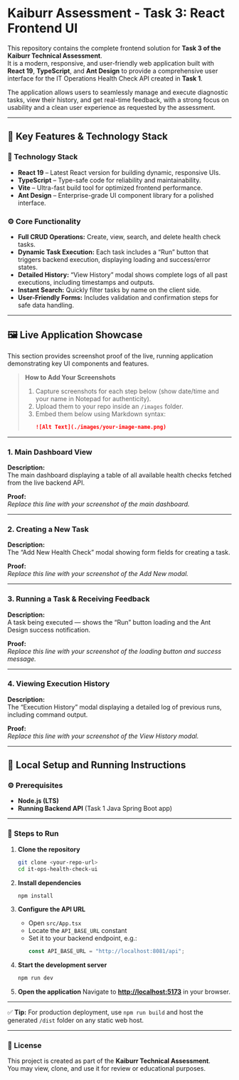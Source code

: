 # Kaiburr Assessment - Task 3: React Frontend UI

This repository contains the complete frontend solution for **Task 3 of the Kaiburr Technical Assessment**.  
It is a modern, responsive, and user-friendly web application built with **React 19**, **TypeScript**, and **Ant Design** to provide a comprehensive user interface for the IT Operations Health Check API created in **Task 1**.

The application allows users to seamlessly manage and execute diagnostic tasks, view their history, and get real-time feedback, with a strong focus on usability and a clean user experience as requested by the assessment.

---

## 🚀 Key Features & Technology Stack

### 🧩 Technology Stack
- **React 19** – Latest React version for building dynamic, responsive UIs.
- **TypeScript** – Type-safe code for reliability and maintainability.
- **Vite** – Ultra-fast build tool for optimized frontend performance.
- **Ant Design** – Enterprise-grade UI component library for a polished interface.

### ⚙️ Core Functionality
- **Full CRUD Operations:** Create, view, search, and delete health check tasks.  
- **Dynamic Task Execution:** Each task includes a “Run” button that triggers backend execution, displaying loading and success/error states.  
- **Detailed History:** “View History” modal shows complete logs of all past executions, including timestamps and outputs.  
- **Instant Search:** Quickly filter tasks by name on the client side.  
- **User-Friendly Forms:** Includes validation and confirmation steps for safe data handling.

---

## 🖼️ Live Application Showcase

This section provides screenshot proof of the live, running application demonstrating key UI components and features.

> **How to Add Your Screenshots**
> 1. Capture screenshots for each step below (show date/time and your name in Notepad for authenticity).  
> 2. Upload them to your repo inside an `/images` folder.  
> 3. Embed them below using Markdown syntax:  
>    ```markdown
>    ![Alt Text](./images/your-image-name.png)
>    ```

---

### 1. Main Dashboard View
**Description:**  
The main dashboard displaying a table of all available health checks fetched from the live backend API.

**Proof:**  
_Replace this line with your screenshot of the main dashboard._

---

### 2. Creating a New Task
**Description:**  
The “Add New Health Check” modal showing form fields for creating a task.

**Proof:**  
_Replace this line with your screenshot of the Add New modal._

---

### 3. Running a Task & Receiving Feedback
**Description:**  
A task being executed — shows the “Run” button loading and the Ant Design success notification.

**Proof:**  
_Replace this line with your screenshot of the loading button and success message._

---

### 4. Viewing Execution History
**Description:**  
The “Execution History” modal displaying a detailed log of previous runs, including command output.

**Proof:**  
_Replace this line with your screenshot of the View History modal._

---

## 🧰 Local Setup and Running Instructions

### ⚙️ Prerequisites
- **Node.js (LTS)**
- **Running Backend API** (Task 1 Java Spring Boot app)

---

### 🧾 Steps to Run

1. **Clone the repository**
   ```bash
   git clone <your-repo-url>
   cd it-ops-health-check-ui
   ```

2. **Install dependencies**
   ```bash
   npm install
   ```

3. **Configure the API URL**
   - Open `src/App.tsx`
   - Locate the `API_BASE_URL` constant
   - Set it to your backend endpoint, e.g.:
     ```typescript
     const API_BASE_URL = "http://localhost:8081/api";
     ```

4. **Start the development server**
   ```bash
   npm run dev
   ```

5. **Open the application**
   Navigate to **[http://localhost:5173](http://localhost:5173)** in your browser.

---

✅ **Tip:** For production deployment, use `npm run build` and host the generated `/dist` folder on any static web host.

---

### 🧾 License
This project is created as part of the **Kaiburr Technical Assessment**.  
You may view, clone, and use it for review or educational purposes.

